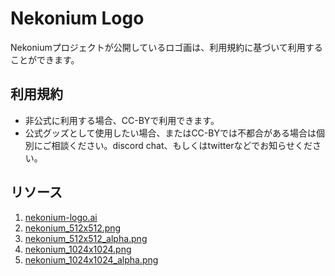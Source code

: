 # Nekonium Logo

Nekoniumプロジェクトが公開しているロゴ画は、利用規約に基づいて利用することができます。



## 利用規約

- 非公式に利用する場合、CC-BYで利用できます。
- 公式グッズとして使用したい場合、またはCC-BYでは不都合がある場合は個別にご相談ください。discord chat、もしくはtwitterなどでお知らせください。

## リソース
1. <a href="https://raw.githubusercontent.com/nekonium/nekonium.github.io/master/resources/logo/nekonium-logo.ai">nekonium-logo.ai</a>
2. <a href="https://raw.githubusercontent.com/nekonium/nekonium.github.io/master/resources/logo/nekonium_512x512.png">nekonium_512x512.png</a>
3. <a href="https://raw.githubusercontent.com/nekonium/nekonium.github.io/master/resources/logo/nekonium_512x512_alpha.png">nekonium_512x512_alpha.png</a>
4. <a href="https://raw.githubusercontent.com/nekonium/nekonium.github.io/master/resources/logo/nekonium_1024x1024.png">nekonium_1024x1024.png</a>
5. <a href="https://raw.githubusercontent.com/nekonium/nekonium.github.io/master/resources/logo/nekonium_1024x1024_alpha.png">nekonium_1024x1024_alpha.png</a>



